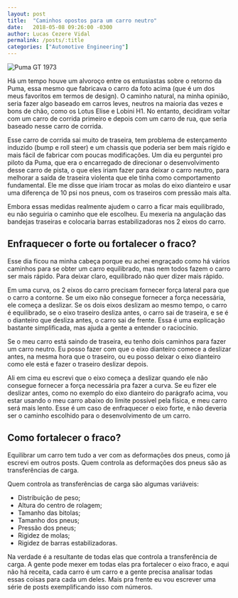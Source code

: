 ```yaml
---
layout: post
title:  "Caminhos opostos para um carro neutro"
date:   2018-05-08 09:26:00 -0300
author: Lucas Cezere Vidal
permalink: /posts/:title
categories: ["Automotive Engineering"]
---
```

![Puma GT 1973](https://live.staticflickr.com/7444/16595612382_d6c3d23a39_h.jpg)

Há um tempo houve um alvoroço entre os entusiastas sobre o retorno da Puma, essa mesmo que fabricava o carro da foto acima (que é um dos meus favoritos em termos de design). O caminho natural, na minha opinião, seria fazer algo baseado em carros leves, neutros na maioria das vezes e bons de chão, como os Lotus Elise e Lobini H1. No entanto, decidiram voltar com um carro de corrida primeiro e depois com um carro de rua, que seria baseado nesse carro de corrida.

Esse carro de corrida sai muito de traseira, tem problema de esterçamento induzido (bump e roll steer) e um chassis que poderia ser bem mais rígido e mais fácil de fabricar com poucas modificações. Um dia eu perguntei pro piloto da Puma, que era o encarregado de direcionar o desenvolvimento desse carro de pista, o que eles iriam fazer para deixar o carro neutro, para melhorar a saída de traseira violenta que ele tinha como comportamento fundamental. Ele me disse que iriam trocar as molas do eixo dianteiro e usar uma diferença de 10 psi nos pneus, com os traseiros com pressão mais alta.

Embora essas medidas realmente ajudem o carro a ficar mais equilibrado, eu não seguiria o caminho que ele escolheu. Eu mexeria na angulação das bandejas traseiras e colocaria barras estabilizadoras nos 2 eixos do carro.

## Enfraquecer o forte ou fortalecer o fraco?

Esse dia ficou na minha cabeça porque eu achei engraçado como há vários caminhos para se obter um carro equilibrado, mas nem todos fazem o carro ser mais rápido. Para deixar claro, equilibrado não quer dizer mais rápido.

Em uma curva, os 2 eixos do carro precisam fornecer força lateral para que o carro a contorne. Se um eixo não consegue fornecer a força necessária, ele começa a deslizar. Se os dois eixos deslizam ao mesmo tempo, o carro é equilibrado, se o eixo traseiro desliza antes, o carro sai de traseira, e se é o dianteiro que desliza antes, o carro sai de frente. Essa é uma explicação bastante simplificada, mas ajuda a gente a entender o raciocínio.

Se o meu carro está saindo de traseira, eu tenho dois caminhos para fazer um carro neutro. Eu posso fazer com que o eixo dianteiro comece a deslizar antes, na mesma hora que o traseiro, ou eu posso deixar o eixo dianteiro como ele está e fazer o traseiro deslizar depois.

Ali em cima eu escrevi que o eixo começa a deslizar quando ele não consegue fornecer a força necessária pra fazer a curva. Se eu fizer ele deslizar antes, como no exemplo do eixo dianteiro do parágrafo acima, vou estar usando o meu carro abaixo do limite possível pela física, e meu carro será mais lento. Esse é um caso de enfraquecer o eixo forte, e não deveria ser o caminho escolhido para o desenvolvimento de um carro.

## Como fortalecer o fraco?

Equilibrar um carro tem tudo a ver com as deformações dos pneus, como já escrevi em outros posts. Quem controla as deformações dos pneus são as transferências de carga.

Quem controla as transferências de carga são algumas variáveis:

- Distribuição de peso;
- Altura do centro de rolagem;
- Tamanho das bitolas;
- Tamanho dos pneus;
- Pressão dos pneus;
- Rigidez de molas;
- Rigidez de barras estabilizadoras.

Na verdade é a resultante de todas elas que controla a transferência de carga. A gente pode mexer em todas elas pra fortalecer o eixo fraco, e aqui não há receita, cada carro é um carro e a gente precisa analisar todas essas coisas para cada um deles. Mais pra frente eu vou escrever uma série de posts exemplificando isso com números.
